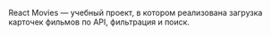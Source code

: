 React Movies — учебный проект, в котором реализована загрузка карточек фильмов по API, фильтрация и поиск.
